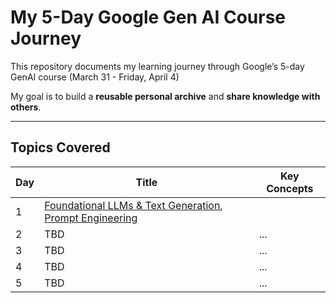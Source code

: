 # My 5-Day Google Gen AI Course Journey

This repository documents my learning journey through Google’s 5-day GenAI course (March 31 - Friday, April 4)

My goal is to build a **reusable personal archive** and **share knowledge with others**.

---

## Topics Covered

| Day | Title | Key Concepts |
|-----|-------|--------------|
| 1   |  [Foundational LLMs & Text Generation](./day1/foundational-llms.md), [Prompt Engineering](./day1/prompt-engineering.md)
| 2   | TBD | ... |
| 3   | TBD | ... |
| 4   | TBD | ... |
| 5   | TBD | ... |
